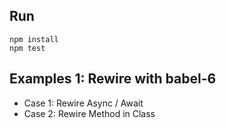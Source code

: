 ## Run
```
npm install
npm test
```

## Examples 1: Rewire with babel-6
* Case 1: Rewire Async / Await
* Case 2: Rewire Method in Class